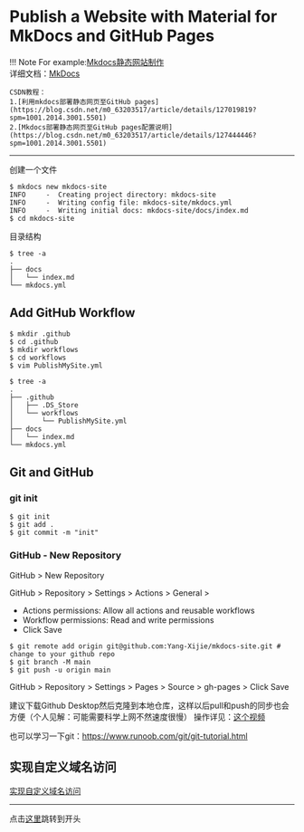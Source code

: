 # Publish a Website with Material for MkDocs and GitHub Pages  
!!! Note
    For example:[Mkdocs静态网站制作](https://squidfunk.github.io/mkdocs-material/)   
    详细文档：[MkDocs](https://www.mkdocs.org/getting-started/)   

    CSDN教程：  
    1.[利用mkdocs部署静态网页至GitHub pages](https://blog.csdn.net/m0_63203517/article/details/127019819?spm=1001.2014.3001.5501)  
    2.[Mkdocs部署静态网页至GitHub pages配置说明](https://blog.csdn.net/m0_63203517/article/details/127444446?spm=1001.2014.3001.5501)
***

创建一个文件
```
$ mkdocs new mkdocs-site
INFO     -  Creating project directory: mkdocs-site
INFO     -  Writing config file: mkdocs-site/mkdocs.yml
INFO     -  Writing initial docs: mkdocs-site/docs/index.md
$ cd mkdocs-site
```
目录结构
```
$ tree -a
.
├── docs
│   └── index.md
└── mkdocs.yml
```

## Add GitHub Workflow

```
$ mkdir .github
$ cd .github
$ mkdir workflows
$ cd workflows
$ vim PublishMySite.yml
```


```
$ tree -a
.
├── .github
│   ├── .DS_Store
│   └── workflows
│       └── PublishMySite.yml
├── docs
│   └── index.md
└── mkdocs.yml
```

## Git and GitHub

### git init

```
$ git init
$ git add .
$ git commit -m "init"
```

### GitHub - New Repository

GitHub > New Repository

GitHub > Repository > Settings > Actions > General > 

- Actions permissions: Allow all actions and reusable workflows
- Workflow permissions: Read and write permissions
- Click Save

```
$ git remote add origin git@github.com:Yang-Xijie/mkdocs-site.git # change to your github repo
$ git branch -M main
$ git push -u origin main
```

GitHub > Repository > Settings > Pages > Source > gh-pages > Click Save



建议下载Github Desktop然后克隆到本地仓库，这样以后pull和push的同步也会方便（个人见解：可能需要科学上网不然速度很慢） 操作详见：[这个视频](https://www.bilibili.com/video/BV194411s7Bq/?spm_id_from=333.880.my_history.page.click&vd_source=4c6908c51297ba49ec55863b71e0d24f)

也可以学习一下git：<https://www.runoob.com/git/git-tutorial.html>

## 实现自定义域名访问

[实现自定义域名访问](https://blog.csdn.net/Passerby_Wang/article/details/121202486?spm=1001.2014.3001.5501)

***
点击[这里](#top)跳转到开头